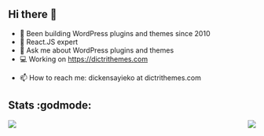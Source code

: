 ## Hi there 👋

- 🔭 Been building WordPress plugins and themes since 2010
- 🌱 React.JS expert
- 💬 Ask me about WordPress plugins and themes
- 💻 Working on https://dictrithemes.com
<!-- ⚡ No longer available for part-time freelance work, but can refer -->
- 📫 How to reach me: dickensayieko at dictrithemes.com

## Stats :godmode:
<a href="https://github.com/dickensotieno/">
  <img src="https://github-readme-stats.vercel.app/api?username=dickensotieno&show_icons=true&line_height=27&title_color=ffffff&count_private=true&text_color=c9cacc&icon_color=2bbc8a&bg_color=1d1f21&cache_seconds=1800" />
</a>

<a href="https://github.com/dickensotieno/">
  <img align="right" src="https://github-readme-stats-eight-theta.vercel.app/api/top-langs/?username=dickensotieno&langs_count=5&count_private=true&cache_seconds=1800" />
</a>
